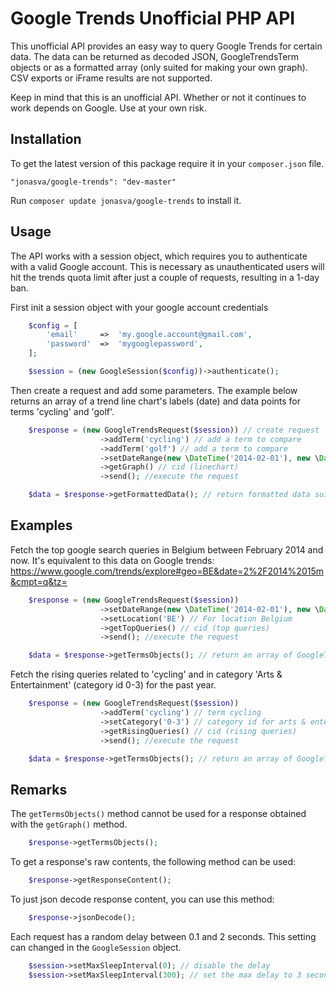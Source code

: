 # Google Trends Unofficial PHP API

This unofficial API provides an easy way to query Google Trends for certain data. The data can be returned as decoded JSON, GoogleTrendsTerm objects or as a formatted array (only suited for making your own graph). CSV exports or iFrame results are not supported.

Keep in mind that this is an unofficial API. Whether or not it continues to work depends on Google. Use at your own risk.

## Installation

To get the latest version of this package require it in your `composer.json` file.

~~~
"jonasva/google-trends": "dev-master"
~~~

Run `composer update jonasva/google-trends` to install it.

## Usage

The API works with a session object, which requires you to authenticate with a valid Google account. This is necessary as unauthenticated users will hit the trends quota limit after just a couple of requests, resulting in a 1-day ban.

First init a session object with your google account credentials
```php
    $config = [
        'email'     =>  'my.google.account@gmail.com',
        'password'  =>  'mygooglepassword',
    ];

    $session = (new GoogleSession($config))->authenticate();
```

Then create a request and add some parameters. The example below returns an array of a trend line chart's labels (date) and data points for terms 'cycling' and 'golf'.
```php
    $response = (new GoogleTrendsRequest($session)) // create request
                    ->addTerm('cycling') // add a term to compare
                    ->addTerm('golf') // add a term to compare
                    ->setDateRange(new \DateTime('2014-02-01'), new \DateTime()) // date range
                    ->getGraph() // cid (linechart)
                    ->send(); //execute the request

    $data = $response->getFormattedData(); // return formatted data suitable for creating a line chart
```

## Examples

Fetch the top google search queries in Belgium between February 2014 and now. It's equivalent to this data on Google trends: https://www.google.com/trends/explore#geo=BE&date=2%2F2014%2015m&cmpt=q&tz=
```php
    $response = (new GoogleTrendsRequest($session))
                    ->setDateRange(new \DateTime('2014-02-01'), new \DateTime()) // date range, if not passed, the past year will be used by default
                    ->setLocation('BE') // For location Belgium
                    ->getTopQueries() // cid (top queries)
                    ->send(); //execute the request

    $data = $response->getTermsObjects(); // return an array of GoogleTrendsTerm objects
```

Fetch the rising queries related to 'cycling' and in category 'Arts & Entertainment' (category id 0-3) for the past year.
```php
    $response = (new GoogleTrendsRequest($session))
                    ->addTerm('cycling') // term cycling
                    ->setCategory('0-3') // category id for arts & entertainment
                    ->getRisingQueries() // cid (rising queries)
                    ->send(); //execute the request

    $data = $response->getTermsObjects(); // return an array of GoogleTrendsTerm objects
```

## Remarks

The `getTermsObjects()` method cannot be used for a response obtained with the `getGraph()` method.
```php
    $response->getTermsObjects();
```

To get a response's raw contents, the following method can be used:
```php
    $response->getResponseContent();
```

To just json decode response content, you can use this method:
```php
    $response->jsonDecode();
```

Each request has a random delay between 0.1 and 2 seconds. This setting can changed in the `GoogleSession` object.
```php
    $session->setMaxSleepInterval(0); // disable the delay
    $session->setMaxSleepInterval(300); // set the max delay to 3 seconds
```

